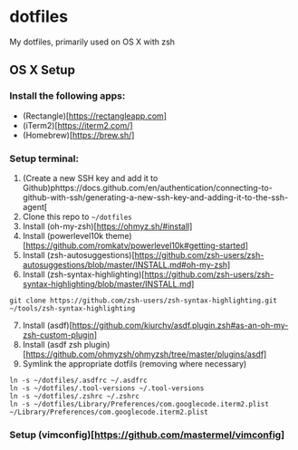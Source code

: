 # dotfiles
My dotfiles, primarily used on OS X with zsh

## OS X Setup

### Install the following apps:
* (Rectangle)[https://rectangleapp.com]
* (iTerm2)[https://iterm2.com/]
* (Homebrew)[https://brew.sh/]

### Setup terminal:
1. (Create a new SSH key and add it to Github)phttps://docs.github.com/en/authentication/connecting-to-github-with-ssh/generating-a-new-ssh-key-and-adding-it-to-the-ssh-agent[
2. Clone this repo to `~/dotfiles`
4. Install (oh-my-zsh)[https://ohmyz.sh/#install]
5. Install (powerlevel10k theme)[https://github.com/romkatv/powerlevel10k#getting-started]
6. Install (zsh-autosuggestions)[https://github.com/zsh-users/zsh-autosuggestions/blob/master/INSTALL.md#oh-my-zsh]
7. Install (zsh-syntax-highlighting)[https://github.com/zsh-users/zsh-syntax-highlighting/blob/master/INSTALL.md]
```
git clone https://github.com/zsh-users/zsh-syntax-highlighting.git ~/tools/zsh-syntax-highlighting
```
7. Install (asdf)[https://github.com/kiurchv/asdf.plugin.zsh#as-an-oh-my-zsh-custom-plugin]
8. Install (asdf zsh plugin)[https://github.com/ohmyzsh/ohmyzsh/tree/master/plugins/asdf]
9. Symlink the appropriate dotfils (removing where necessary)
  ```
  ln -s ~/dotfiles/.asdfrc ~/.asdfrc
  ln -s ~/dotfiles/.tool-versions ~/.tool-versions
  ln -s ~/dotfiles/.zshrc ~/.zshrc
  ln -s ~/dotfiles/Library/Preferences/com.googlecode.iterm2.plist ~/Library/Preferences/com.googlecode.iterm2.plist  
  ```

### Setup (vimconfig)[https://github.com/mastermel/vimconfig]
